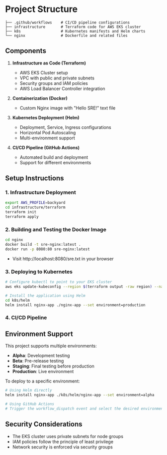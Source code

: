 # Project Structure

```
├── .github/workflows    # CI/CD pipeline configurations
├── infrastructure       # Terraform code for AWS EKS cluster
├── k8s                  # Kubernetes manifests and Helm charts
└── nginx                # Dockerfile and related files
```

## Components

1. **Infrastructure as Code (Terraform)**
   - AWS EKS Cluster setup
   - VPC with public and private subnets
   - Security groups and IAM policies
   - AWS Load Balancer Controller integration

2. **Containerization (Docker)**
   - Custom Nginx image with "Hello SRE!" text file

3. **Kubernetes Deployment (Helm)**
   - Deployment, Service, Ingress configurations
   - Horizontal Pod Autoscaling
   - Multi-environment support

4. **CI/CD Pipeline (GitHub Actions)**
   - Automated build and deployment
   - Support for different environments

## Setup Instructions

### 1. Infrastructure Deployment

```bash
export AWS_PROFILE=backyard
cd infrastructure/terraform
terraform init
terraform apply
```

### 2. Building and Testing the Docker Image

```bash
cd nginx
docker build -t sre-nginx:latest .
docker run -p 8080:80 sre-nginx:latest
```

- Visit http://localhost:8080/sre.txt in your browser

### 3. Deploying to Kubernetes

```bash
# Configure kubectl to point to your EKS cluster
aws eks update-kubeconfig --region $(terraform output -raw region) --name $(terraform output -raw cluster_name)

# Install the application using Helm
cd k8s/helm
helm install nginx-app ./nginx-app --set environment=production
```

### 4. CI/CD Pipeline

## Environment Support

This project supports multiple environments:

- **Alpha**: Development testing
- **Beta**: Pre-release testing
- **Staging**: Final testing before production
- **Production**: Live environment

To deploy to a specific environment:

```bash
# Using Helm directly
helm install nginx-app ./k8s/helm/nginx-app --set environment=alpha

# Using GitHub Actions
# Trigger the workflow_dispatch event and select the desired environment
```

## Security Considerations

- The EKS cluster uses private subnets for node groups
- IAM policies follow the principle of least privilege
- Network security is enforced via security groups